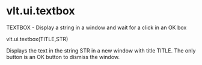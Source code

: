 # vlt.ui.textbox

  TEXTBOX - Display a string in a window and wait for a click in an OK box
 
   vlt.ui.textbox(TITLE,STR)
 
   Displays the text in the string STR in a new window with title TITLE.
   The only button is an OK button to dismiss the window.
